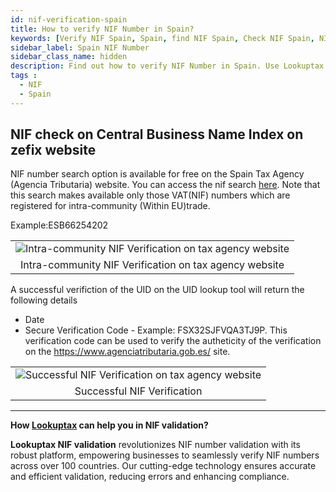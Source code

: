 ```yaml
---
id: nif-verification-spain
title: How to verify NIF Number in Spain?
keywords: [Verify NIF Spain, Spain, find NIF Spain, Check NIF Spain, NIF number]
sidebar_label: Spain NIF Number
sidebar_class_name: hidden
description: Find out how to verify NIF Number in Spain. Use Lookuptax for hassle-free validation of NIF Number in Spain.
tags : 
  - NIF
  - Spain
---
```


## NIF check on Central Business Name Index on zefix website

NIF number search option is available for free on the Spain Tax Agency (Agencia Tributaria) website. You can access the nif search [here](https://www2.agenciatributaria.gob.es/wlpl/GROI-JDIT/ConsultaOperadorSedeGroiServlet). Note that this search makes available only those VAT(NIF) numbers which are registered for intra-community (Within EU)trade.

Example:ESB66254202

<table align="center" border="0px" border-color="#dedede"><tr><td>
  <img src="/docs/img/verify/intra-commnuity-vat-spain.PNG" alt="Intra-community NIF Verification on tax agency website" title="Intra-community NIF Verification on tax agency website"/>
  </td></tr>
  <tr><td align="center">Intra-community NIF Verification on tax agency website</td></tr>
</table>

A successful verifiction of the UID on the UID lookup tool will return the following details

* Date
* Secure Verification Code - Example: FSX32SJFVQA3TJ9P. This verification code can be used to verify the autheticity of the verification on the https://www.agenciatributaria.gob.es/ site. 

<table align="center" border="0px" border-color="#dedede"><tr><td>
  <img src="/docs/img/verify/nif-results-spain.PNG" alt="Successful NIF Verification on tax agency website" title="Successful NIF Verification on tax agency website"/>
  </td></tr>
  <tr><td align="center">Successful NIF Verification</td></tr>
</table>


----
**How [Lookuptax](https://lookuptax.com/) can help you in NIF validation?**

**Lookuptax NIF validation** revolutionizes NIF number validation with its robust platform, empowering businesses to seamlessly verify NIF numbers across over 100 countries. Our cutting-edge technology ensures accurate and efficient validation, reducing errors and enhancing compliance.